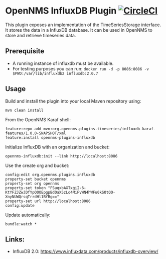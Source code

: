 # OpenNMS InfluxDB Plugin [![CircleCI](https://circleci.com/gh/opennms-forge/timeseries-integration-influxdb.svg?style=svg)](https://circleci.com/gh/opennms-forge/timeseries-integration-influxdb)

This plugin exposes an implementation of the TimeSeriesStorage interface.
It stores the data in a InfluxDB database.
It can be used in OpenNMS to store and retrieve timeseries data.

## Prerequisite
* A running instance of influxdb must be available.
* For testing purposes you can run: `docker run -d -p 8086:8086 -v $PWD:/var/lib/influxdb2 influxdb:2.0.7`

## Usage

Build and install the plugin into your local Maven repository using:
```
mvn clean install
```

From the OpenNMS Karaf shell:
```
feature:repo-add mvn:org.opennms.plugins.timeseries/influxdb-karaf-features/1.0.0-SNAPSHOT/xml
feature:install opennms-plugins-influxdb
```

Initialize InfluxDB with an organization and bucket:
```
opennms-influxdb:init --link http://localhost:8086
```

Use the create org and bucket:
```
config:edit org.opennms.plugins.influxdb
property-set bucket opennms
property-set org opennms
property-set token "FSuqxbAXTxgiI-6-KtYFZJZwJDfYpOOOEpgpBdOaX5zLo4MiFvWN4hWFu0kSOtQO-XnyNUWQrsqTrrdHl1BYBg=="
property-set url http://localhost:8086
config:update
```

Update automatically:
```
bundle:watch *
```

## Links:
* InfluxDB 2.0: https://www.influxdata.com/products/influxdb-overview/

